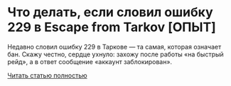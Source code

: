 # Что делать, если словил ошибку 229 в Escape from Tarkov [ОПЫТ]



Недавно словил ошибку 229 в Таркове — та самая, которая означает бан. Скажу честно, сердце ухнуло: захожу после работы «на быстрый рейд», а в ответ сообщение «аккаунт заблокирован».

[Читать статью полностью](https://xyberbara.com/gaming/etf-229/)
